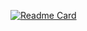 <!-- [![Anurag's GitHub stats](https://github-readme-stats.vercel.app/api?username=ptaltavull&count_private=true)](https://github.com/anuraghazra/github-readme-stats) -->
[![Readme Card](https://github-readme-stats.vercel.app/api/pin/?username=ptaltavull&repo=github-readme-stats)](https://github.com/anuraghazra/github-readme-stats)

<!--
### Hi there 👋

**ptaltavull/ptaltavull** is a ✨ _special_ ✨ repository because its `README.md` (this file) appears on your GitHub profile.

Here are some ideas to get you started:

- 🔭 I’m currently working on ...
- 🌱 I’m currently learning ...
- 👯 I’m looking to collaborate on ...
- 🤔 I’m looking for help with ...
- 💬 Ask me about ...
- 📫 How to reach me: ...
- 😄 Pronouns: ...
- ⚡ Fun fact: ...
-->
